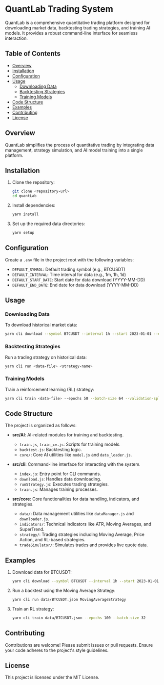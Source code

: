 # QuantLab Trading System

QuantLab is a comprehensive quantitative trading platform designed for downloading market data, backtesting trading strategies, and training AI models. It provides a robust command-line interface for seamless interaction.

## Table of Contents

- [Overview](#overview)
- [Installation](#installation)
- [Configuration](#configuration)
- [Usage](#usage)
  - [Downloading Data](#downloading-data)
  - [Backtesting Strategies](#backtesting-strategies)
  - [Training Models](#training-models)
- [Code Structure](#code-structure)
- [Examples](#examples)
- [Contributing](#contributing)
- [License](#license)

## Overview

QuantLab simplifies the process of quantitative trading by integrating data management, strategy simulation, and AI model training into a single platform.

## Installation

1. Clone the repository:
   ```bash
   git clone <repository-url>
   cd quantLab
   ```

2. Install dependencies:
   ```bash
   yarn install
   ```

3. Set up the required data directories:
   ```bash
   yarn setup
   ```

## Configuration

Create a `.env` file in the project root with the following variables:

- `DEFAULT_SYMBOL`: Default trading symbol (e.g., BTCUSDT)
- `DEFAULT_INTERVAL`: Time interval for data (e.g., 1m, 1h, 1d)
- `DEFAULT_START_DATE`: Start date for data download (YYYY-MM-DD)
- `DEFAULT_END_DATE`: End date for data download (YYYY-MM-DD)

## Usage

### Downloading Data

To download historical market data:

```bash
yarn cli download --symbol BTCUSDT --interval 1h --start 2023-01-01 --end 2023-01-31
```

### Backtesting Strategies

Run a trading strategy on historical data:

```bash
yarn cli run <data-file> <strategy-name>
```

### Training Models

Train a reinforcement learning (RL) strategy:

```bash
yarn cli train <data-file> --epochs 50 --batch-size 64 --validation-split 0.2
```

## Code Structure

The project is organized as follows:

- **src/AI**: AI-related modules for training and backtesting.
  - `train.js`, `train_cv.js`: Scripts for training models.
  - `backtest.js`: Backtesting logic.
  - `core/`: Core AI utilities like `model.js` and `data_loader.js`.

- **src/cli**: Command-line interface for interacting with the system.
  - `index.js`: Entry point for CLI commands.
  - `download.js`: Handles data downloading.
  - `runStrategy.js`: Executes trading strategies.
  - `train.js`: Manages training processes.

- **src/core**: Core functionalities for data handling, indicators, and strategies.
  - `data/`: Data management utilities like `dataManager.js` and `downloader.js`.
  - `indicators/`: Technical indicators like ATR, Moving Averages, and SuperTrend.
  - `strategy/`: Trading strategies including Moving Average, Price Action, and RL-based strategies.
  - `tradeSimulator/`: Simulates trades and provides live quote data.

## Examples

1. Download data for BTCUSDT:
   ```bash
   yarn cli download --symbol BTCUSDT --interval 1h --start 2023-01-01 --end 2023-01-31
   ```

2. Run a backtest using the Moving Average Strategy:
   ```bash
   yarn cli run data/BTCUSDT.json MovingAverageStrategy
   ```

3. Train an RL strategy:
   ```bash
   yarn cli train data/BTCUSDT.json --epochs 100 --batch-size 32
   ```

## Contributing

Contributions are welcome! Please submit issues or pull requests. Ensure your code adheres to the project's style guidelines.

## License

This project is licensed under the MIT License.

